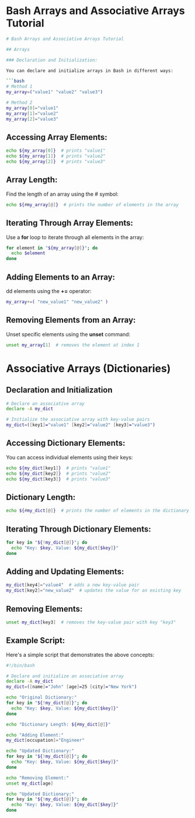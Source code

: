 # Bash Arrays and Associative Arrays Tutorial

```bash
# Bash Arrays and Associative Arrays Tutorial

## Arrays

### Declaration and Initialization:

You can declare and initialize arrays in Bash in different ways:

```bash
# Method 1
my_array=("value1" "value2" "value3")

# Method 2
my_array[0]="value1"
my_array[1]="value2"
my_array[2]="value3"
```
## Accessing Array Elements:
```bash
echo ${my_array[0]}  # prints "value1"
echo ${my_array[1]}  # prints "value2"
echo ${my_array[2]}  # prints "value3"

```
## Array Length:
Find the length of an array using the # symbol:
```bash
echo ${#my_array[@]}  # prints the number of elements in the array

```
## Iterating Through Array Elements:
Use a **for** loop to iterate through all elements in the array:
```bash
for element in "${my_array[@]}"; do
  echo $element
done

```
## Adding Elements to an Array:
dd elements using the **+=** operator:
```bash
my_array+=( "new_value1" "new_value2" )
```
## Removing Elements from an Array:
Unset specific elements using the **unset** command:
```bash
unset my_array[1]  # removes the element at index 1
```

# Associative Arrays (Dictionaries)

## Declaration and Initialization
```bash
# Declare an associative array
declare -A my_dict

# Initialize the associative array with key-value pairs
my_dict=([key1]="value1" [key2]="value2" [key3]="value3")

```

## Accessing Dictionary Elements:
You can access individual elements using their keys:
```bash
echo ${my_dict[key1]}  # prints "value1"
echo ${my_dict[key2]}  # prints "value2"
echo ${my_dict[key3]}  # prints "value3"

```
## Dictionary Length:
```bash
echo ${#my_dict[@]}  # prints the number of elements in the dictionary
```
## Iterating Through Dictionary Elements:
```bash
for key in "${!my_dict[@]}"; do
  echo "Key: $key, Value: ${my_dict[$key]}"
done
```
## Adding and Updating Elements:
```bash
my_dict[key4]="value4"  # adds a new key-value pair
my_dict[key2]="new_value2"  # updates the value for an existing key
```
## Removing Elements:
```bash
unset my_dict[key3]  # removes the key-value pair with key "key3"
```
## Example Script:
Here's a simple script that demonstrates the above concepts:
```bash
#!/bin/bash

# Declare and initialize an associative array
declare -A my_dict
my_dict=([name]="John" [age]=25 [city]="New York")

echo "Original Dictionary:"
for key in "${!my_dict[@]}"; do
  echo "Key: $key, Value: ${my_dict[$key]}"
done

echo "Dictionary Length: ${#my_dict[@]}"

echo "Adding Element:"
my_dict[occupation]="Engineer"

echo "Updated Dictionary:"
for key in "${!my_dict[@]}"; do
  echo "Key: $key, Value: ${my_dict[$key]}"
done

echo "Removing Element:"
unset my_dict[age]

echo "Updated Dictionary:"
for key in "${!my_dict[@]}"; do
  echo "Key: $key, Value: ${my_dict[$key]}"
done
```

